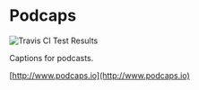 # Podcaps
![Travis CI Test Results](https://travis-ci.org/justindelacruz/podcaps.svg?branch=master)

Captions for podcasts.

[http://www.podcaps.io](http://www.podcaps.io)
